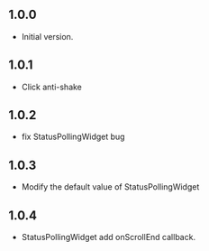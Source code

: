 ## 1.0.0

- Initial version.

## 1.0.1

- Click anti-shake

## 1.0.2

- fix StatusPollingWidget bug

## 1.0.3

- Modify the default value of StatusPollingWidget

## 1.0.4
- StatusPollingWidget add onScrollEnd callback.